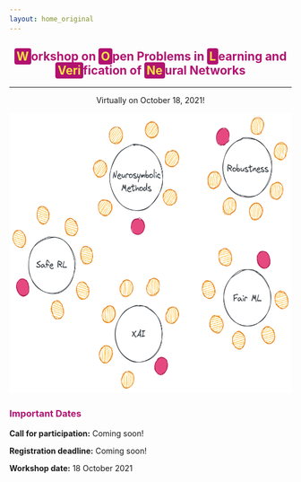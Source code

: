 ```yaml
---
layout: home_original
---
```





<div class="header">
	<h2>
	<center><span style="background:#b11170;color:#f3e343;border-radius: 0.25rem;padding: 0.125rem 0.25rem">W</span><span style="color:#b11170">orkshop on</span> <span style="background:#b11170;color:#f3e343;border-radius: 0.25rem;padding: 0.125rem 0.25rem">O</span><span style="color:#b11170">pen Problems in</span> <span style="background:#b11170;color:#f3e343;border-radius: 0.25rem;padding: 0.125rem 0.25rem">L</span><span style="color:#b11170">earning and</span> <span style="background:#b11170;color:#f3e343;border-radius: 0.25rem;padding: 0.125rem 0.25rem">Veri</span><span style="color:#b11170">fication of</span> <span style="background:#b11170;color:#f3e343;border-radius: 0.25rem;padding: 0.125rem 0.25rem">Ne</span><span style="color:#b11170">ural Networks</span></center>
	</h2>
	<hr class="small">
	<p><center>Virtually on October 18, 2021!</center></p>
</div>

<div class="row">
<div class="col-md-8" markdown="1">

<img height="500px" class="center-block" src="resources/tables.png">

</div>
<div class="col-md-4" markdown="1">

### <span style="color:#b11170">Important Dates</span>

**Call for participation:** Coming soon!

**Registration deadline:** Coming soon!

**Workshop date:** 18 October 2021

</div>
